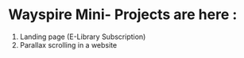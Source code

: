 # Wayspire Mini- Projects are here :
  1. Landing page (E-Library Subscription)
  2. Parallax scrolling in a website
